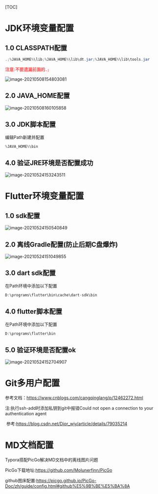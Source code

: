 [TOC]

# JDK环境变量配置

## 1.0 CLASSPATH配置

```java
.;%JAVA_HOME%\lib;%JAVA_HOME%\lib\dt.jar;%JAVA_HOME%\lib\tools.jar
```
<font color=#ff4d4d>**注意:不要遗漏前面的`.;`**</font>

![image-20210508154803081](https://raw.githubusercontent.com/yeguoqiang/PicRemote/master/commonimage-20210508154803081.png)

## 2.0 JAVA_HOME配置

![image-20210508160105858](https://raw.githubusercontent.com/yeguoqiang/PicRemote/master/common/image-20210508160105858.png)

## 3.0 JDK脚本配置

编辑Path新建并配置

```java
%JAVA_HOME%\bin
```

## 4.0 验证JRE环境是否配置成功

![image-20210524153243511](https://raw.githubusercontent.com/yeguoqiang/PicRemote/master/common/image-20210524153243511.png)

# Flutter环境变量配置

## 1.0 sdk配置

![image-20210524150540849](https://raw.githubusercontent.com/yeguoqiang/PicRemote/master/common/image-20210524150540849.png)

## 2.0 离线Gradle配置(防止后期C盘爆炸)

![image-20210524151049855](https://raw.githubusercontent.com/yeguoqiang/PicRemote/master/common/image-20210524151049855.png)

## 3.0 dart sdk配置

在Path环境中添加以下配置

```java
D:\programs\flutter\bin\cache\dart-sdk\bin
```

## 4.0 flutter脚本配置

在Path环境中添加以下配置

```java
D:\programs\flutter\bin
```

## 5.0 验证环境是否配置ok

![image-20210524152704907](https://raw.githubusercontent.com/yeguoqiang/PicRemote/master/common/image-20210524152704907.png)

# Git多用户配置

参考文档：https://www.cnblogs.com/cangqinglang/p/12462272.html

注:执行ssh-add时添加私钥到git中报错Could not open a connection to your authentication agent

​	参考:https://blog.csdn.net/Dior_wjy/article/details/79035214

# MD文档配置

Typora搭配PicGo解决MD文档中的离线图片问题

PicGo下载地址:https://github.com/Molunerfinn/PicGo

github图床配置:https://picgo.github.io/PicGo-Doc/zh/guide/config.html#github%E5%9B%BE%E5%BA%8A

